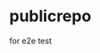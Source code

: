 # publicrepo
for e2e test



















































































































































































































































































































































































































































































































































































































































































































































































































































































































































































































































































































































































































































































































































































































































































































































































































































































































































































































































































































































































































































































































































































































































































































































































































































































































































































































































































































































































































































































































































































































































































































































































































































































































































































































































































































































































































































































































































































































































































































































































































































































































































































































































































































































































































































































































































































































































































































































































































































































